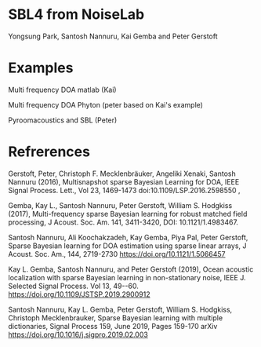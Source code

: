 # SBL4 from NoiseLab
Yongsung Park, Santosh Nannuru, Kai Gemba and Peter Gerstoft

# Examples 
Multi frequency DOA matlab (Kai)

Multi frequency DOA Phyton (peter based on Kai's example)

Pyroomacoustics and SBL (Peter)


# Refrerences
Gerstoft, Peter, Christoph F. Mecklenbräuker, Angeliki Xenaki, Santosh Nannuru (2016), Multisnapshot sparse Bayesian Learning for DOA, IEEE Signal Process. Lett., Vol 23, 1469-1473 doi:10.1109/LSP.2016.2598550 ,

Gemba, Kay L., Santosh Nannuru, Peter Gerstoft, William S. Hodgkiss (2017), Multi-frequency sparse Bayesian learning for robust matched field processing, J Acoust. Soc. Am. 141, 3411-3420, DOI: 10.1121/1.4983467. 

Santosh Nannuru, Ali Koochakzadeh, Kay Gemba, Piya Pal, Peter Gerstoft, Sparse Bayesian learning for DOA estimation using sparse linear arrays, J Acoust. Soc. Am., 144, 2719-2730 https://doi.org/10.1121/1.5066457

Kay L. Gemba, Santosh Nannuru, and Peter Gerstoft (2019), Ocean acoustic localization with sparse Bayesian learning in non-stationary noise, IEEE J. Selected Signal Process. Vol 13, 49--60. https://doi.org/10.1109/JSTSP.2019.2900912

Santosh Nannuru, Kay L. Gemba, Peter Gerstoft, William S. Hodgkiss, Christoph Mecklenbrauker, Sparse Bayesian learning with multiple dictionaries, Signal Process 159, June 2019, Pages 159-170 arXiv https://doi.org/10.1016/j.sigpro.2019.02.003
